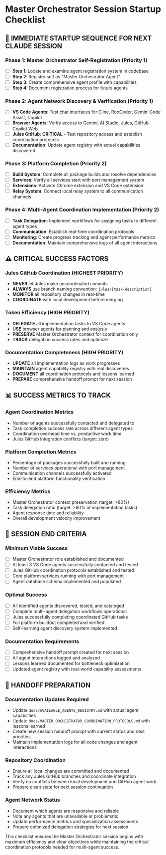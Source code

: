 # Master Orchestrator Session Startup Checklist

## 🚀 IMMEDIATE STARTUP SEQUENCE FOR NEXT CLAUDE SESSION

### Phase 1: Master Orchestrator Self-Registration (Priority 1)
- [ ] **Step 1**: Locate and examine agent registration system in codebase
- [ ] **Step 2**: Register self as "Master Orchestrator Agent"
- [ ] **Step 3**: Create comprehensive agent profile with capabilities
- [ ] **Step 4**: Document registration process for future agents

### Phase 2: Agent Network Discovery & Verification (Priority 1)
- [ ] **VS Code Agents**: Test chat interfaces for Cline, RooCoder, Gemini Code Assist, Copilot
- [ ] **Browser Agents**: Verify access to Gemini, AI Studio, Jules, GitHub Copilot Web
- [ ] **Jules GitHub**: **CRITICAL** - Test repository access and establish coordination protocols
- [ ] **Documentation**: Update agent registry with actual capabilities discovered

### Phase 3: Platform Completion (Priority 2)
- [ ] **Build System**: Complete all package builds and resolve dependencies
- [ ] **Services**: Verify all services start with port management system
- [ ] **Extensions**: Activate Chrome extension and VS Code extension
- [ ] **Relay System**: Connect local relay system to all communication channels

### Phase 4: Multi-Agent Coordination Implementation (Priority 2)
- [ ] **Task Delegation**: Implement workflows for assigning tasks to different agent types
- [ ] **Communication**: Establish real-time coordination protocols
- [ ] **Monitoring**: Create progress tracking and agent performance metrics
- [ ] **Documentation**: Maintain comprehensive logs of all agent interactions

## ⚠️ CRITICAL SUCCESS FACTORS

### Jules GitHub Coordination (HIGHEST PRIORITY)
- **NEVER** let Jules make uncoordinated commits
- **ALWAYS** use branch naming convention: `jules/[task-description]`
- **MONITOR** all repository changes in real-time
- **COORDINATE** with local development before merging

### Token Efficiency (HIGH PRIORITY)
- **DELEGATE** all implementation tasks to VS Code agents
- **USE** browser agents for planning and analysis
- **PRESERVE** Master Orchestrator context for coordination only
- **TRACK** delegation success rates and optimize

### Documentation Completeness (HIGH PRIORITY)
- **UPDATE** all implementation logs as work progresses
- **MAINTAIN** agent capability registry with real discoveries
- **DOCUMENT** all coordination protocols and lessons learned
- **PREPARE** comprehensive handoff prompt for next session

## 📊 SUCCESS METRICS TO TRACK

### Agent Coordination Metrics
- Number of agents successfully contacted and delegated to
- Task completion success rate across different agent types
- Coordination overhead time vs. productive work time
- Jules GitHub integration conflicts (target: zero)

### Platform Completion Metrics
- Percentage of packages successfully built and running
- Number of services operational with port management
- Communication channels successfully activated
- End-to-end platform functionality verification

### Efficiency Metrics
- Master Orchestrator context preservation (target: >80%)
- Task delegation ratio (target: >80% of implementation tasks)
- Agent response time and reliability
- Overall development velocity improvement

## 🎯 SESSION END CRITERIA

### Minimum Viable Success
- [ ] Master Orchestrator role established and documented
- [ ] At least 3 VS Code agents successfully contacted and tested
- [ ] Jules GitHub coordination protocols established and tested
- [ ] Core platform services running with port management
- [ ] Agent database schema implemented and populated

### Optimal Success
- [ ] All identified agents discovered, tested, and cataloged
- [ ] Complete multi-agent delegation workflows operational
- [ ] Jules successfully completing coordinated GitHub tasks
- [ ] Full platform buildout completed and verified
- [ ] Self-learning agent discovery system implemented

### Documentation Requirements
- [ ] Comprehensive handoff prompt created for next session
- [ ] All agent interactions logged and analyzed
- [ ] Lessons learned documented for bottleneck optimization
- [ ] Updated agent registry with real-world capability assessments

## 🔄 HANDOFF PREPARATION

### Documentation Updates Required
- Update `docs/AVAILABLE_AGENTS_REGISTRY.md` with actual agent capabilities
- Update `docs/MASTER_ORCHESTRATOR_COORDINATION_PROTOCOLS.md` with lessons learned
- Create new session handoff prompt with current status and next priorities
- Maintain implementation logs for all code changes and agent interactions

### Repository Coordination
- Ensure all local changes are committed and documented
- Track any Jules GitHub branches and coordinate integration
- Verify no conflicts between local development and GitHub agent work
- Prepare clean state for next session continuation

### Agent Network Status
- Document which agents are responsive and reliable
- Note any agents that are unavailable or problematic
- Update performance metrics and specialization assessments
- Prepare optimized delegation strategies for next session

This checklist ensures the Master Orchestrator session begins with maximum efficiency and clear objectives while maintaining the critical coordination protocols needed for multi-agent success.
